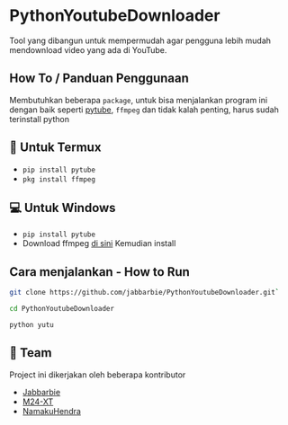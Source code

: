 # PythonYoutubeDownloader
Tool yang dibangun untuk mempermudah agar pengguna lebih mudah mendownload video yang ada di YouTube.






## How To / Panduan Penggunaan
Membutuhkan beberapa `package`, untuk bisa menjalankan program ini dengan baik 
seperti [pytube](https://github.com/nficano/pytube), `ffmpeg` 
dan tidak kalah penting, harus sudah terinstall python 

## :iphone: Untuk Termux  
- `pip install pytube`
- `pkg install ffmpeg`

## :computer: Untuk Windows
- `pip install pytube`
- Download ffmpeg [di sini](https://github.com/BtbN/FFmpeg-Builds/releases) Kemudian install
## Cara menjalankan - How to Run
``` bash
git clone https://github.com/jabbarbie/PythonYoutubeDownloader.git`
```
``` bash
cd PythonYoutubeDownloader
```
``` bash
python yutu
```
## :handshake: Team 
Project ini dikerjakan oleh beberapa kontributor
- [Jabbarbie](https://github.com/jabbarbie) 
- [M24-XT](https://github.com/M24-XT) 
- [NamakuHendra](https://github.com/NamakuHendra)

